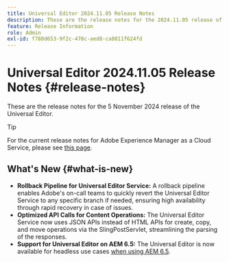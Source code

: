```yaml
---
title: Universal Editor 2024.11.05 Release Notes
description: These are the release notes for the 2024.11.05 release of the Universal Editor.
feature: Release Information
role: Admin
exl-id: f780d653-9f2c-478c-aed8-ca8011f624fd
---
```

# Universal Editor 2024.11.05 Release Notes {#release-notes}

These are the release notes for the 5 November 2024 release of the Universal Editor.

>[!TIP]
>
>For the current release notes for Adobe Experience Manager as a Cloud Service, please see [this page](/help/release-notes/release-notes-cloud/release-notes-current.md).

## What's New {#what-is-new}

* **Rollback Pipeline for Universal Editor Service:** A rollback pipeline enables Adobe's on-call teams to quickly revert the Universal Editor Service to any specific branch if needed, ensuring high availability through rapid recovery in case of issues.
* **Optimized API Calls for Content Operations:** The Universal Editor Service now uses JSON APIs instead of HTML APIs for create, copy, and move operations via the SlingPostServlet, streamlining the parsing of the responses.
* **Support for Universal Editor on AEM 6.5:** The Universal Editor is now available for headless use cases [when using AEM 6.5](https://experienceleague.adobe.com/en/docs/experience-manager-65/content/implementing/developing/headless/universal-editor/introduction).
